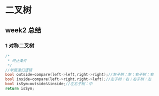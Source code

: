 # 二叉树
## week2 总结
### 1 对称二叉树
``` c++
/*
 * 终止条件
 */
//单层递归逻辑
bool outside=compare(left->left,right->right);//左子树：左；右子树：右
bool inside=compare(left->right,right->left);//左子树：右；右子树：左
bool isSym=outside&&inside;//左右子树：中
return isSym;
```
